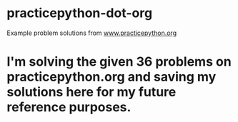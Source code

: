 # practicepython-dot-org
Example problem solutions from www.practicepython.org
# I'm solving the given 36 problems on practicepython.org and saving my solutions here for my future reference purposes. 
